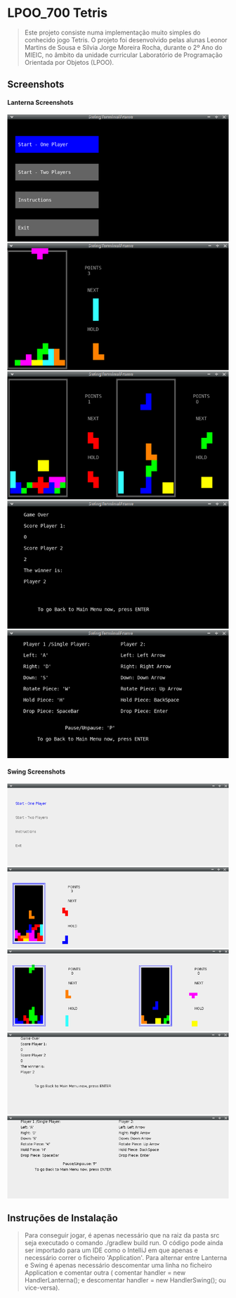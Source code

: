# LPOO_700 Tetris

> Este projeto consiste numa implementação muito simples do conhecido jogo Tetris.
> O projeto foi desenvolvido pelas alunas Leonor Martins de Sousa e Sílvia Jorge Moreira Rocha, durante o 2º Ano do MIEIC, no âmbito da unidade curricular Laboratório de Programação Orientada por Objetos (LPOO).

## Screenshots

#### Lanterna Screenshots
![MainMenu](../docs/images/MainMenu.png?raw=true "MainMenu")
![Singleplayer](../docs/images/SinglePlayer.png?raw=true "Singleplayer")
![Multiplayer](../docs/images/Multiplayer.png?raw=true "Multiplayer")
![GameOverMenu](../docs/images/GameOverMenu.png?raw=true "GaneOverMenu")
![InstructionsMenu](../docs/images/InstructionsMenu.png?raw=true "InstructionsMenu")

#### Swing Screenshots
![MainMenu](../docs/images/MainMenu2.png?raw=true "MainMenu")
![Singleplayer](../docs/images/SinglePlayer2.png?raw=true "Singleplayer")
![Multiplayer](../docs/images/Multiplayer2.png?raw=true "Multiplayer")
![GameOverMenu](../docs/images/GameOverMenu2.png?raw=true "GaneOverMenu")
![InstructionsMenu](../docs/images/InstructionsMenu2.png?raw=true "InstructionsMenu")

## Instruções de Instalação

> Para conseguir jogar, é apenas necessário que na raiz da pasta src seja executado o comando ./gradlew build run. O código pode ainda ser importado para um IDE como o IntelliJ em que apenas e necessário correr o ficheiro 'Application'. Para alternar entre Lanterna e Swing é apenas necessário descomentar uma linha no ficheiro Application e comentar outra ( comentar handler = new HandlerLanterna(); e descomentar handler = new HandlerSwing(); ou vice-versa).


